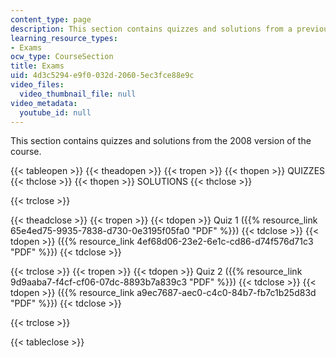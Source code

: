 ```yaml
---
content_type: page
description: This section contains quizzes and solutions from a previous semester.
learning_resource_types:
- Exams
ocw_type: CourseSection
title: Exams
uid: 4d3c5294-e9f0-032d-2060-5ec3fce88e9c
video_files:
  video_thumbnail_file: null
video_metadata:
  youtube_id: null
---
```


This section contains quizzes and solutions from the 2008 version of the course.

{{< tableopen >}}
{{< theadopen >}}
{{< tropen >}}
{{< thopen >}}
QUIZZES
{{< thclose >}}
{{< thopen >}}
SOLUTIONS
{{< thclose >}}

{{< trclose >}}

{{< theadclose >}}
{{< tropen >}}
{{< tdopen >}}
Quiz 1 ({{% resource_link 65e4ed75-9935-7838-d730-0e3195f05fa0 "PDF" %}})
{{< tdclose >}}
{{< tdopen >}}
({{% resource_link 4ef68d06-23e2-6e1c-cd86-d74f576d71c3 "PDF" %}})
{{< tdclose >}}

{{< trclose >}}
{{< tropen >}}
{{< tdopen >}}
Quiz 2 ({{% resource_link 9d9aaba7-f4cf-cf06-07dc-8893b7a839c3 "PDF" %}})
{{< tdclose >}}
{{< tdopen >}}
({{% resource_link a9ec7687-aec0-c4c0-84b7-fb7c1b25d83d "PDF" %}})
{{< tdclose >}}

{{< trclose >}}

{{< tableclose >}}
